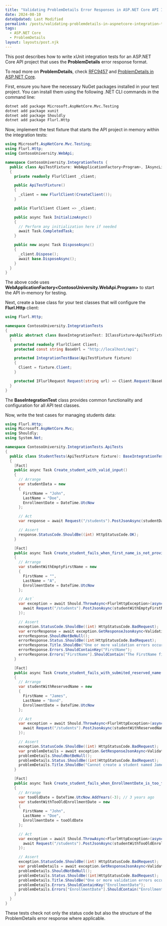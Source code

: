 ```yaml
---
title: "Validating ProblemDetails Error Responses in ASP.NET Core API Integration Tests"
date: 2024-08-10
dateUpdated: Last Modified
permalink: /posts/validating-problemdetails-in-aspnetcore-integration-tests/
tags:
  - ASP.NET Core
  - ProblemDetails
layout: layouts/post.njk
---
```


This post describes how to write xUnit integration tests for an ASP.NET Core API project that uses the **ProblemDetails** error response format.

To read more on **ProblemDetails**, check [RFC9457](https://www.rfc-editor.org/rfc/rfc9457) and [ProblemDetails in ASP.NET Core](https://learn.microsoft.com/en-us/aspnet/core/fundamentals/error-handling?view=aspnetcore-8.0#problem-details).

First, ensure you have the necessary NuGet packages installed in your test project. You can install them using the following .NET CLI commands in the command line:

```bash
dotnet add package Microsoft.AspNetCore.Mvc.Testing
dotnet add package xunit
dotnet add package Shouldly
dotnet add package Flurl.Http
```

Now, implement the test fixture that starts the API project in memory within the integration tests:

```csharp
using Microsoft.AspNetCore.Mvc.Testing;
using Flurl.Http;
using ContosoUniversity.WebApi;

namespace ContosoUniversity.IntegrationTests {
  public class ApiTestFixture: WebApplicationFactory<Program>, IAsyncLifetime 
  {
    private readonly FlurlClient _client;

    public ApiTestFixture() 
    {
      _client = new FlurlClient(CreateClient());
    }

    public FlurlClient Client => _client;

    public async Task InitializeAsync() 
    {
      // Perform any initialization here if needed
      await Task.CompletedTask;
    }

    public new async Task DisposeAsync() 
    {
      _client.Dispose();
      await base.DisposeAsync();
    }
  }
}
```

The above code uses **WebApplicationFactory<ContosoUniversity.WebApi.Program>** to start the API in-memory for testing.

Next, create a base class for your test classes that will configure the **Flurl.Http** client:

```csharp
using Flurl.Http;

namespace ContosoUniversity.IntegrationTests 
{
  public abstract class BaseIntegrationTest: IClassFixture<ApiTestFixture> 
  {
    protected readonly FlurlClient Client;
    protected const string BaseUrl = "http://localhost/api";

    protected IntegrationTestBase(ApiTestFixture fixture) 
    {
      Client = fixture.Client;
    }

    protected IFlurlRequest Request(string url) => Client.Request(BaseUrl + url);
  }
}
```

The **BaseIntegrationTest** class provides common functionality and configuration for all API test classes.

Now, write the test cases for managing students data:

```csharp
using Flurl.Http;
using Microsoft.AspNetCore.Mvc;
using Shouldly;
using System.Net;

namespace ContosoUniversity.IntegrationTests.ApiTests 
{
  public class StudentTests(ApiTestFixture fixture): BaseIntegrationTest(fixture)
  {
    [Fact]
    public async Task Create_student_with_valid_input() 
    {
      // Arrange
      var studentData = new 
      {
        FirstName = "John",
        LastName = "Doe",
        EnrollmentDate = DateTime.UtcNow
      };

      // Act
      var response = await Request("/students").PostJsonAsync(studentData);

      // Assert
      response.StatusCode.ShouldBe((int) HttpStatusCode.OK);
    }

    [Fact]
    public async Task Create_student_fails_when_first_name_is_not_provided() 
    {
      // Arrange
      var studentWithEmptyFirstName = new 
      {
        FirstName = "",
        LastName = "A",
        EnrollmentDate = DateTime.UtcNow
      };

      // Act`
      var exception = await Should.ThrowAsync<FlurlHttpException>(async() => {
        await Request("/students").PostJsonAsync(studentWithEmptyFirstName);
      });

      // Assert
      exception.StatusCode.ShouldBe((int) HttpStatusCode.BadRequest);
      var errorResponse = await exception.GetResponseJsonAsync<ValidationProblemDetails>();
      errorResponse.ShouldNotBeNull();
      errorResponse.Status.ShouldBe((int)HttpStatusCode.BadRequest);
      errorResponse.Title.ShouldBe("One or more validation errors occurred.");
      errorResponse.Errors.ShouldContainKey("FirstName");
      errorResponse.Errors["FirstName"].ShouldContain("The FirstName field is required.");
    }

    [Fact]
    public async Task Create_student_fails_with_submited_reserved_name()
    {
      // Arrange
      var studentWithReservedName = new 
      {
        FirstName = "James",
        LastName = "Bond",
        EnrollmentDate = DateTime.UtcNow
      };

      // Act
      var exception = await Should.ThrowAsync<FlurlHttpException>(async() => {
        await Request("/students").PostJsonAsync(studentWithReservedName);
      });

      // Assert
      exception.StatusCode.ShouldBe((int) HttpStatusCode.BadRequest);
      var problemDetails = await exception.GetResponseJsonAsync<ValidationProblemDetails>();
      problemDetails.ShouldNotBeNull();
      problemDetails.Status.ShouldBe((int)HttpStatusCode.BadRequest);
      problemDetails.Title.ShouldBe("Cannot create a student named James Bond because it's a reserved name.");
    }

    [Fact]
    public async Task Create_student_fails_when_EnrollmentDate_is_too_far_in_the_past()
    {
      // Arrange
      var tooOldDate = DateTime.UtcNow.AddYears(-3); // 3 years ago
      var studentWithTooOldEnrollmentDate = new 
      {
        FirstName = "John",
        LastName = "Doe",
        EnrollmentDate = tooOldDate
      };

      // Act
      var exception = await Should.ThrowAsync<FlurlHttpException>(async() => {
        await Request("/students").PostJsonAsync(studentWithTooOldEnrollmentDate);
      });

      // Assert
      exception.StatusCode.ShouldBe((int) HttpStatusCode.BadRequest);
      var problemDetails = await exception.GetResponseJsonAsync<ValidationProblemDetails>();
      problemDetails.ShouldNotBeNull();
      problemDetails.Status.ShouldBe((int)HttpStatusCode.BadRequest);
      problemDetails.Title.ShouldBe("One or more validation errors occurred.");
      problemDetails.Errors.ShouldContainKey("EnrollmentDate");
      problemDetails.Errors["EnrollmentDate"].ShouldContain("Enrollment date cannot be more than 500 days in the past.");
    }
  }
}
```

These tests check not only the status code but also the structure of the ProblemDetails error response where applicable.
